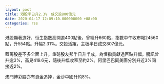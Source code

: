```yaml
---
layout: post
title: 港股半日升2.3%　成交逾800億元
date: 2020-04-17 12:09:10.000000000 +08:00
categories: rss
---
```


港股顯著造好，恒生指數高開逾400點後，曾經升660點，指數中午收市報24560點，升554點。升幅2.31%。交投活躍，主板半日成交807億元。

藍籌股差不多全面上升。重磅股友邦半日升半成，為恒指貢獻過百點升幅。騰訊曾升逾3%，高見419.6元，隨後升幅收窄至約2%。阿里巴巴同美團分別升近3%同接近2%。

澳門博彩股亦有資金追捧，金沙中國升約8%。
